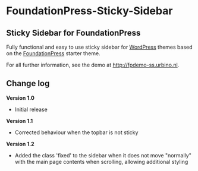 # FoundationPress-Sticky-Sidebar
## Sticky Sidebar for FoundationPress

Fully functional and easy to use sticky sidebar for [WordPress](https://wordpress.org/) themes based on the [FoundationPress](https://foundationpress.olefredrik.com/) starter theme.

For all further information, see the demo at http://fpdemo-ss.urbino.nl.

## Change log
**Version 1.0**

- Initial release

**Version 1.1**

- Corrected behaviour when the topbar is not sticky

**Version 1.2**

- Added the class 'fixed' to the sidebar when it does not move "normally" with the main page contents when scrolling, allowing additional styling
